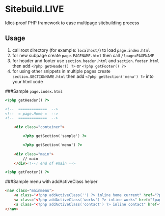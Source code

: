 Sitebuild.LIVE
==============

Idiot-proof PHP framework to ease multipage sitebuilding process

## Usage
1. call root directory (for example: `localhost/`) to load `page.index.html`
2. for new subpage create `page.PAGENAME.html` then call `/?page=PAGENAME`
3. for header and footer use `section.header.html` and `section.footer.html` then add `<?php getHeader() ?>` or `<?php getFooter() ?>`
4. for using other snippets in multiple pages create `section.SECTIONNAME.html` then add `<?php getSection('menu') ?>` into your html code

###Sample `page.index.html`

```html
<?php getHeader() ?>

<!--  =============  -->
<!--  = page.Home =  -->
<!--  =============  -->

    <div class="container">

        <?php getSection('sample') ?>

        <?php getSection('menu') ?>
    
    <div class="main">
        // main
    </div><!--! end of #main -->

<?php getFooter() ?>
```


###Sample menu with addActiveClass helper
```html
<nav class="mainmenu">
	<a class="<?php addActiveClass('') ?> inline home current" href="?page=">Home</a>
	<a class="<?php addActiveClass('works') ?> inline works" href="?page=works">Work</a>
	<a class="<?php addActiveClass('contact') ?> inline contact" href="?page=contact">Contact</a>
</nav>
```
